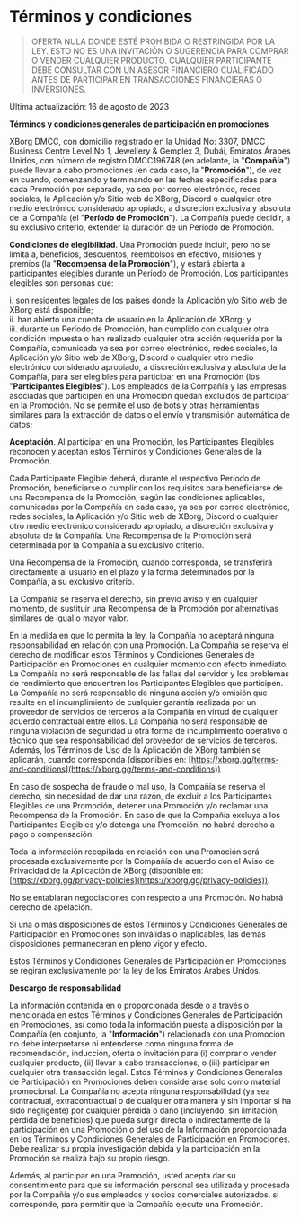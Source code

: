 # Términos y condiciones

> OFERTA NULA DONDE ESTÉ PROHIBIDA O RESTRINGIDA POR LA LEY. ESTO NO ES UNA INVITACIÓN O SUGERENCIA PARA COMPRAR O VENDER CUALQUIER PRODUCTO. CUALQUIER PARTICIPANTE DEBE CONSULTAR CON UN ASESOR FINANCIERO CUALIFICADO ANTES DE PARTICIPAR EN TRANSACCIONES FINANCIERAS O INVERSIONES.

Última actualización: 16 de agosto de 2023

**Términos y condiciones generales de participación en promociones**

XBorg DMCC, con domicilio registrado en la Unidad No: 3307, DMCC Business Centre Level No 1, Jewellery & Gemplex 3, Dubái, Emiratos Árabes Unidos, con número de registro DMCC196748 (en adelante, la "**Compañía**") puede llevar a cabo promociones (en cada caso, la "**Promoción**"), de vez en cuando, comenzando y terminando en las fechas especificadas para cada Promoción por separado, ya sea por correo electrónico, redes sociales, la Aplicación y/o Sitio web de XBorg, Discord o cualquier otro medio electrónico considerado apropiado, a discreción exclusiva y absoluta de la Compañía (el "**Período de Promoción**"). La Compañía puede decidir, a su exclusivo criterio, extender la duración de un Período de Promoción.

**Condiciones de elegibilidad**. Una Promoción puede incluir, pero no se limita a, beneficios, descuentos, reembolsos en efectivo, misiones y premios (la "**Recompensa de la Promoción**"), y estará abierta a participantes elegibles durante un Período de Promoción. Los participantes elegibles son personas que:

i. son residentes legales de los países donde la Aplicación y/o Sitio web de XBorg está disponible;\
ii. han abierto una cuenta de usuario en la Aplicación de XBorg; y\
iii. durante un Período de Promoción, han cumplido con cualquier otra condición impuesta o han realizado cualquier otra acción requerida por la Compañía, comunicada ya sea por correo electrónico, redes sociales, la Aplicación y/o Sitio web de XBorg, Discord o cualquier otro medio electrónico considerado apropiado, a discreción exclusiva y absoluta de la Compañía, para ser elegibles para participar en una Promoción (los "**Participantes Elegibles**"). Los empleados de la Compañía y las empresas asociadas que participen en una Promoción quedan excluidos de participar en la Promoción. No se permite el uso de bots y otras herramientas similares para la extracción de datos o el envío y transmisión automática de datos;

**Aceptación**. Al participar en una Promoción, los Participantes Elegibles reconocen y aceptan estos Términos y Condiciones Generales de la Promoción.

Cada Participante Elegible deberá, durante el respectivo Período de Promoción, beneficiarse o cumplir con los requisitos para beneficiarse de una Recompensa de la Promoción, según las condiciones aplicables, comunicadas por la Compañía en cada caso, ya sea por correo electrónico, redes sociales, la Aplicación y/o Sitio web de XBorg, Discord o cualquier otro medio electrónico considerado apropiado, a discreción exclusiva y absoluta de la Compañía. Una Recompensa de la Promoción será determinada por la Compañía a su exclusivo criterio.

Una Recompensa de la Promoción, cuando corresponda, se transferirá directamente al usuario en el plazo y la forma determinados por la Compañía, a su exclusivo criterio.

La Compañía se reserva el derecho, sin previo aviso y en cualquier momento, de sustituir una Recompensa de la Promoción por alternativas similares de igual o mayor valor.

En la medida en que lo permita la ley, la Compañía no aceptará ninguna responsabilidad en relación con una Promoción. La Compañía se reserva el derecho de modificar estos Términos y Condiciones Generales de Participación en Promociones en cualquier momento con efecto inmediato. La Compañía no será responsable de las fallas del servidor y los problemas de rendimiento que encuentren los Participantes Elegibles que participen. La Compañía no será responsable de ninguna acción y/o omisión que resulte en el incumplimiento de cualquier garantía realizada por un proveedor de servicios de terceros a la Compañía en virtud de cualquier acuerdo contractual entre ellos. La Compañía no será responsable de ninguna violación de seguridad u otra forma de incumplimiento operativo o técnico que sea responsabilidad del proveedor de servicios de terceros. Además, los Términos de Uso de la Aplicación de XBorg también se aplicarán, cuando corresponda (disponibles en: [https://xborg.gg/terms-and-conditions](https://xborg.gg/terms-and-conditions))

En caso de sospecha de fraude o mal uso, la Compañía se reserva el derecho, sin necesidad de dar una razón, de excluir a los Participantes Elegibles de una Promoción, detener una Promoción y/o reclamar una Recompensa de la Promoción. En caso de que la Compañía excluya a los Participantes Elegibles y/o detenga una Promoción, no habrá derecho a pago o compensación.

Toda la información recopilada en relación con una Promoción será procesada exclusivamente por la Compañía de acuerdo con el Aviso de Privacidad de la Aplicación de XBorg (disponible en: [https://xborg.gg/privacy-policies](https://xborg.gg/privacy-policies)).

No se entablarán negociaciones con respecto a una Promoción. No habrá derecho de apelación.

Si una o más disposiciones de estos Términos y Condiciones Generales de Participación en Promociones son inválidas o inaplicables, las demás disposiciones permanecerán en pleno vigor y efecto.

Estos Términos y Condiciones Generales de Participación en Promociones se regirán exclusivamente por la ley de los Emiratos Árabes Unidos.

&#x20;

**Descargo de responsabilidad**

La información contenida en o proporcionada desde o a través o mencionada en estos Términos y Condiciones Generales de Participación en Promociones, así como toda la información puesta a disposición por la Compañía (en conjunto, la "**Información**") relacionada con una Promoción no debe interpretarse ni entenderse como ninguna forma de recomendación, inducción, oferta o invitación para (i) comprar o vender cualquier producto, (ii) llevar a cabo transacciones, o (iii) participar en cualquier otra transacción legal. Estos Términos y Condiciones Generales de Participación en Promociones deben considerarse solo como material promocional. La Compañía no acepta ninguna responsabilidad (ya sea contractual, extracontractual o de cualquier otra manera y sin importar si ha sido negligente) por cualquier pérdida o daño (incluyendo, sin limitación, pérdida de beneficios) que pueda surgir directa o indirectamente de la participación en una Promoción o del uso de la Información proporcionada en los Términos y Condiciones Generales de Participación en Promociones. Debe realizar su propia investigación debida y la participación en la Promoción se realiza bajo su propio riesgo.

&#x20;

Además, al participar en una Promoción, usted acepta dar su consentimiento para que su información personal sea utilizada y procesada por la Compañía y/o sus empleados y socios comerciales autorizados, si corresponde, para permitir que la Compañía ejecute una Promoción.